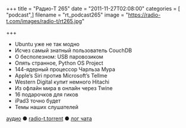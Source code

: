 +++
title = "Радио-Т 265"
date = "2011-11-27T02:08:00"
categories = [ "podcast",]
filename = "rt_podcast265"
image = "https://radio-t.com/images/radio-t/rt265.jpg"

+++

- Ubuntu уже не так модно
- Исчез самый знатный пользователь CouchDB
- О бесполезном: USB паровозиком
- Опять странное, Python OS Project
- 144-ядерный процессор Чарльза Мура
- Apple’s Siri против Microsoft’s Tellme
- Western Digital купит немного Hitachi
- Из офлайн мира в онлайн через Twine
- 16 подарочков для гиков
- iPad3 точно будет
- Темы наших слушателей

[аудио](http://archive.rucast.net/radio-t/media/rt_podcast265.mp3) ● [radio-t.torrent](http://www.radio-t.com/torrents/rt_podcast265.mp3.torrent) ● [лог чата](http://chat.radio-t.com/logs/radio-t-265.html)<audio src="http://archive.rucast.net/radio-t/media/rt_podcast265.mp3" preload="none"></audio>